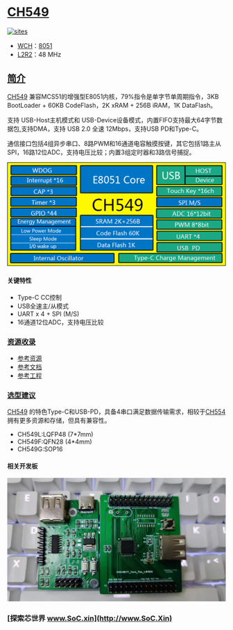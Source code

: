﻿# [CH549](https://github.com/SoCXin/CH549)

[![sites](http://182.61.61.133/link/resources/SoC.png)](http://www.SoC.Xin)

* [WCH](http://www.wch.cn/)：[8051](https://github.com/SoCXin/8051)
* [L2R2](https://github.com/SoCXin/Level)：48 MHz

## [简介](https://github.com/SoCXin/CH549/wiki)

[CH549](https://github.com/SoCXin/CH549) 兼容MCS51的增强型E8051内核，79%指令是单字节单周期指令，3KB BootLoader + 60KB CodeFlash，2K xRAM + 256B iRAM，1K DataFlash。

支持 USB-Host主机模式和 USB-Device设备模式，内置FIFO支持最大64字节数据包,支持DMA，支持 USB 2.0 全速 12Mbps，支持USB PD和Type-C。

通信接口包括4组异步串口、8路PWM和16通道电容触摸按键，其它包括1路主从SPI，16路12位ADC，支持电压比较；内置3组定时器和3路信号捕捉。


[![sites](docs/CH549.png)](http://www.wch.cn/products/CH549.html)

#### 关键特性

* Type-C CC控制
* USB全速主/从模式
* UART x 4 + SPI (M/S)
* 16通道12位ADC，支持电压比较


### [资源收录](https://github.com/SoCXin)

* [参考资源](src/)
* [参考文档](docs/)
* [参考工程](project/)

### [选型建议](https://github.com/SoCXin)

[CH549](https://github.com/SoCXin/CH549) 的特色Type-C和USB-PD，具备4串口满足数据传输需求，相较于[CH554](https://github.com/SoCXin/CH554)拥有更多资源和存储，但具有兼容性。

* CH549L:LQFP48 (7*7mm)
* CH549F:QFN28 (4*4mm)
* CH549G:SOP16

#### 相关开发板

[![sites](docs/B.png)](https://item.taobao.com/item.htm?spm=a230r.1.14.24.4ed427efMWU1cc&id=642494404263&ns=1&abbucket=18#detail)

### [探索芯世界 www.SoC.xin](http://www.SoC.Xin)
